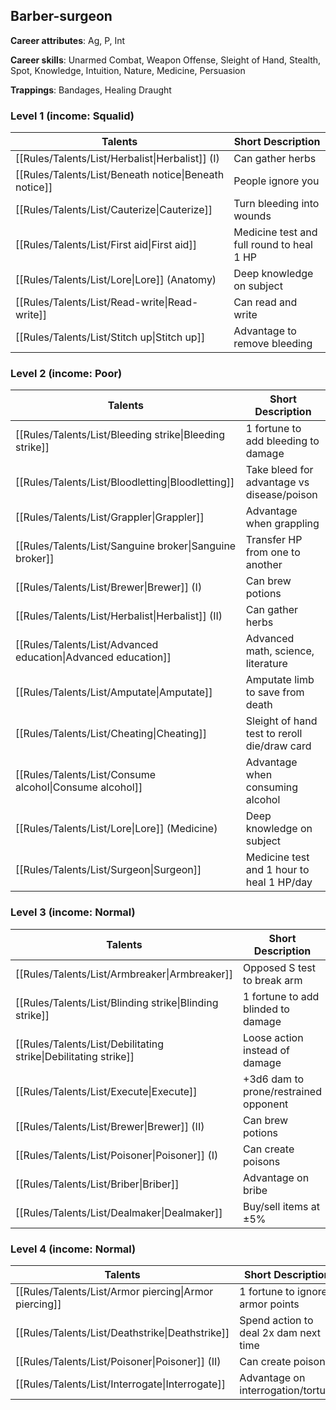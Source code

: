 
## Barber-surgeon

**Career attributes**: Ag, P, Int

**Career skills**: Unarmed Combat, Weapon Offense, Sleight of Hand, Stealth, Spot, Knowledge, Intuition, Nature, Medicine, Persuasion

**Trappings**: Bandages, Healing Draught

### Level 1 (income: Squalid)

| Talents | Short Description |
| --- | --- |
| [[Rules/Talents/List/Herbalist\|Herbalist]] (I) | Can gather herbs |
| [[Rules/Talents/List/Beneath notice\|Beneath notice]] | People ignore you |
| [[Rules/Talents/List/Cauterize\|Cauterize]] | Turn bleeding into wounds |
| [[Rules/Talents/List/First aid\|First aid]] | Medicine test and full round to heal 1 HP |
| [[Rules/Talents/List/Lore\|Lore]] (Anatomy) | Deep knowledge on subject |
| [[Rules/Talents/List/Read-write\|Read-write]] | Can read and write |
| [[Rules/Talents/List/Stitch up\|Stitch up]] | Advantage to remove bleeding |


### Level 2 (income: Poor)

| Talents | Short Description |
| --- | --- |
| [[Rules/Talents/List/Bleeding strike\|Bleeding strike]] | 1 fortune to add bleeding to damage |
| [[Rules/Talents/List/Bloodletting\|Bloodletting]] | Take bleed for advantage vs disease/poison |
| [[Rules/Talents/List/Grappler\|Grappler]] | Advantage when grappling |
| [[Rules/Talents/List/Sanguine broker\|Sanguine broker]] | Transfer HP from one to another |
| [[Rules/Talents/List/Brewer\|Brewer]] (I) | Can brew potions |
| [[Rules/Talents/List/Herbalist\|Herbalist]] (II) | Can gather herbs |
| [[Rules/Talents/List/Advanced education\|Advanced education]] | Advanced math, science, literature |
| [[Rules/Talents/List/Amputate\|Amputate]] | Amputate limb to save from death |
| [[Rules/Talents/List/Cheating\|Cheating]] | Sleight of hand test to reroll die/draw card |
| [[Rules/Talents/List/Consume alcohol\|Consume alcohol]] | Advantage when consuming alcohol |
| [[Rules/Talents/List/Lore\|Lore]] (Medicine) | Deep knowledge on subject |
| [[Rules/Talents/List/Surgeon\|Surgeon]] | Medicine test and 1 hour to heal 1 HP/day |


### Level 3 (income: Normal)

| Talents | Short Description |
| --- | --- |
| [[Rules/Talents/List/Armbreaker\|Armbreaker]] | Opposed S test to break arm |
| [[Rules/Talents/List/Blinding strike\|Blinding strike]] | 1 fortune to add blinded to damage |
| [[Rules/Talents/List/Debilitating strike\|Debilitating strike]] | Loose action instead of damage |
| [[Rules/Talents/List/Execute\|Execute]] | +3d6 dam to prone/restrained opponent |
| [[Rules/Talents/List/Brewer\|Brewer]] (II) | Can brew potions |
| [[Rules/Talents/List/Poisoner\|Poisoner]] (I) | Can create poisons |
| [[Rules/Talents/List/Briber\|Briber]] | Advantage on bribe |
| [[Rules/Talents/List/Dealmaker\|Dealmaker]] | Buy/sell items at ±5% |


### Level 4 (income: Normal)

| Talents | Short Description |
| --- | --- |
| [[Rules/Talents/List/Armor piercing\|Armor piercing]] | 1 fortune to ignore armor points |
| [[Rules/Talents/List/Deathstrike\|Deathstrike]] | Spend action to deal 2x dam next time |
| [[Rules/Talents/List/Poisoner\|Poisoner]] (II) | Can create poisons |
| [[Rules/Talents/List/Interrogate\|Interrogate]] | Advantage on interrogation/torture |


